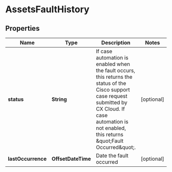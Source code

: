 

# AssetsFaultHistory


## Properties

| Name | Type | Description | Notes |
|------------ | ------------- | ------------- | -------------|
|**status** | **String** | If case automation is enabled when the fault occurs, this returns the status of the Cisco support case request submitted by CX Cloud. If case automation is not enabled, this returns \&quot;Fault Occurred\&quot;. |  [optional] |
|**lastOccurrence** | **OffsetDateTime** | Date the fault occurred |  [optional] |



